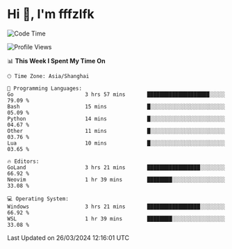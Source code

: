 # Hi 👋, I'm fffzlfk

<!--START_SECTION:waka-->
![Code Time](http://img.shields.io/badge/Code%20Time-683%20hrs%2055%20mins-blue)

![Profile Views](http://img.shields.io/badge/Profile%20Views-1-blue)

📊 **This Week I Spent My Time On** 

```text
🕑︎ Time Zone: Asia/Shanghai

💬 Programming Languages: 
Go                       3 hrs 57 mins       ████████████████████░░░░░   79.09 % 
Bash                     15 mins             █░░░░░░░░░░░░░░░░░░░░░░░░   05.09 % 
Python                   14 mins             █░░░░░░░░░░░░░░░░░░░░░░░░   04.67 % 
Other                    11 mins             █░░░░░░░░░░░░░░░░░░░░░░░░   03.76 % 
Lua                      10 mins             █░░░░░░░░░░░░░░░░░░░░░░░░   03.65 % 

🔥 Editors: 
GoLand                   3 hrs 21 mins       █████████████████░░░░░░░░   66.92 % 
Neovim                   1 hr 39 mins        ████████░░░░░░░░░░░░░░░░░   33.08 % 

💻 Operating System: 
Windows                  3 hrs 21 mins       █████████████████░░░░░░░░   66.92 % 
WSL                      1 hr 39 mins        ████████░░░░░░░░░░░░░░░░░   33.08 % 
```


 Last Updated on 26/03/2024 12:16:01 UTC
<!--END_SECTION:waka-->
